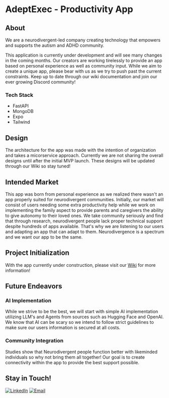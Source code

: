 # AdeptExec - Productivity App

## About
We are a neurodivergent-led company creating technology that empowers and supports the autism and ADHD community.  

​This application is currently under development and will see many changes in the coming months. Our creators are working tirelessly to provide an app based on personal experience as well as community input. While we aim to create a unique app, please bear with us as we try to push past the current constraints. Keep up to date through our wiki documentation and join our ever growing Discord community! 

### Tech Stack
- FastAPI
- MongoDB
- Expo
- Tailwind

## Design
The architecture for the app was made with the intention of organization and takes a micorservice approach. Currently we are not sharing the overall designs until after the initial MVP launch. These designs will be updated through our Wiki so stay tuned!

## Intended Market
This app was born from personal experience as we realized there wasn't an app properly suited for neurodivergent communities. Initially, our market will consist of users needing some extra productivity help while we work on implementing the family aspect to provide parents and caregivers the ability to give autonomy to their loved ones. We take community seriously and find that through research, neurodivergent people lack proper technical support despite hundreds of apps available. That's why we are listening to our users and adapting an app that can adapt to them. Neurodivergence is a spectrum and we want our app to be the same.

## Project Initialization 
With the app currently under construction, please visit our [Wiki](https://github.com/LilliDarling/audhd/wiki/Backend-Authentication-System) for more information!

## Future Endeavors
### AI Implementation
While we strive to be the best, we will start with simple AI implementation utilizing LLM's and Agents from sources such as Hugging Face and OpenAI. We know that AI can be scary so we intend to follow strict guidelines to make sure our users information is secured at all costs.

### Community Integration
Studies show that Neurodivergent people function better with likeminded individuals so why not bring them all together! Our goal is to create connectivity within the app to provide the best support possible.

## Stay in Touch!
[![LinkedIn](https://img.shields.io/badge/LinkedIn-0077B5?style=for-the-badge&logo=linkedin&logoColor=white)](https://www.linkedin.com/company/adeptexec) 
[![Email](https://simpleicons.org/icons/gmail.svg?size=24)](info@adeptexec.co)